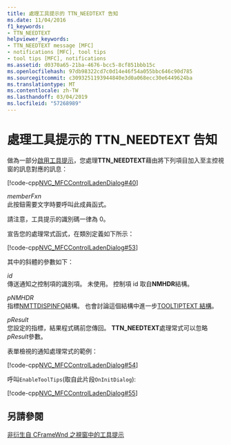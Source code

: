 ```yaml
---
title: 處理工具提示的 TTN_NEEDTEXT 告知
ms.date: 11/04/2016
f1_keywords:
- TTN_NEEDTEXT
helpviewer_keywords:
- TTN_NEEDTEXT message [MFC]
- notifications [MFC], tool tips
- tool tips [MFC], notifications
ms.assetid: d0370a65-21ba-4676-bcc5-8cf851bbb15c
ms.openlocfilehash: 97db98322cd7c0d14e46f54a055bbc646c90d785
ms.sourcegitcommit: c3093251193944840e3d0a068ecc30e6449624ba
ms.translationtype: MT
ms.contentlocale: zh-TW
ms.lasthandoff: 03/04/2019
ms.locfileid: "57268989"
---
```

# <a name="handling-ttnneedtext-notification-for-tool-tips"></a>處理工具提示的 TTN_NEEDTEXT 告知

做為一部分[啟用工具提示](../mfc/enabling-tool-tips.md)，您處理**TTN_NEEDTEXT**藉由將下列項目加入至主控視窗的訊息對應的訊息：

[!code-cpp[NVC_MFCControlLadenDialog#40](../mfc/codesnippet/cpp/handling-ttn-needtext-notification-for-tool-tips_1.cpp)]

*memberFxn*<br/>
此按鈕需要文字時要呼叫此成員函式。

請注意，工具提示的識別碼一律為 0。

宣告您的處理常式函式，在類別定義如下所示：

[!code-cpp[NVC_MFCControlLadenDialog#53](../mfc/codesnippet/cpp/handling-ttn-needtext-notification-for-tool-tips_2.h)]

其中的斜體的參數如下：

*id*<br/>
傳送通知之控制項的識別項。 未使用。 控制項 id 取自**NMHDR**結構。

*pNMHDR*<br/>
指標[NMTTDISPINFO](/windows/desktop/api/commctrl/ns-commctrl-tagnmttdispinfoa)結構。 也會討論這個結構中進一步[TOOLTIPTEXT 結構](../mfc/tooltiptext-structure.md)。

*pResult*<br/>
您設定的指標，結果程式碼前您傳回。 **TTN_NEEDTEXT**處理常式可以忽略*pResult*參數。

表單檢視的通知處理常式的範例：

[!code-cpp[NVC_MFCControlLadenDialog#54](../mfc/codesnippet/cpp/handling-ttn-needtext-notification-for-tool-tips_3.cpp)]

呼叫`EnableToolTips`(取自此片段`OnInitDialog`):

[!code-cpp[NVC_MFCControlLadenDialog#55](../mfc/codesnippet/cpp/handling-ttn-needtext-notification-for-tool-tips_4.cpp)]

## <a name="see-also"></a>另請參閱

[非衍生自 CFrameWnd 之視窗中的工具提示](../mfc/tool-tips-in-windows-not-derived-from-cframewnd.md)
